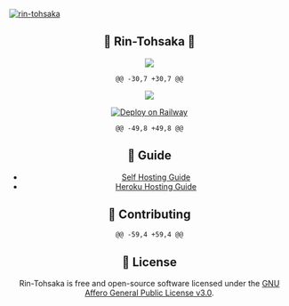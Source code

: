 <!-- ![Just...]() -->

<a href="https://imgbb.com/"><img src="https://i.ibb.co/pQthZr3/rin-tohsaka.gif" alt="rin-tohsaka" border="0" /></a>

<div align='center'>

<h2>🎐 Rin-Tohsaka 🎐 </h2>





</a>

<a href='https://github.com/Toshi-san001/Rin-Tohsaka/blob/master/LICENSE'>

<img src='https://img.shields.io/github/license/Toshi-san001/Rin-Tohsaka?color=%231e81b0&style=for-the-badge'>

</a>

	@@ -30,7 +30,7 @@

<img src='https://www.herokucdn.com/deploy/button.png'>

[![Deploy on Railway](https://railway.app/button.svg)](https://railway.app/template/pkm7bu?referralCode=3ez0Ta)

</a>

	@@ -49,8 +49,8 @@

 ## 📙 Guide

 - [Self Hosting Guide](https://github.com/Toshi-san001/Rin-Tohsaka/blob/master/Self-Hosting-Guide.md)
 - [Heroku Hosting Guide](https://github.com/Toshi-san001/Rin-Tohsaka/blob/master/Heroku-Hosting-Guide.md)

 ## 💪 Contributing

	@@ -59,4 +59,4 @@

 ## 🎐 License

 Rin-Tohsaka is free and open-source software licensed under the [GNU Affero General Public License v3.0](https://github.com/Toshi-san001/Rin-Tohsaka/blob/master/LICENSE).
